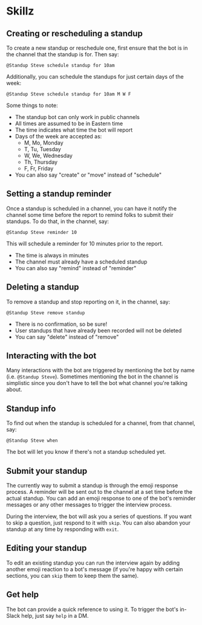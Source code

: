 # Skillz

## Creating or rescheduling a standup

To create a new standup or reschedule one, first ensure that the bot is in the channel that the standup is for.  Then say:

`@Standup Steve schedule standup for 10am`

Additionally, you can schedule the standups for just certain days of the week:

`@Standup Steve schedule standup for 10am M W F`

Some things to note:

- The standup bot can only work in public channels
- All times are assumed to be in Eastern time
- The time indicates what time the bot will report
- Days of the week are accepted as:
  - M, Mo, Monday
  - T, Tu, Tuesday
  - W, We, Wednesday
  - Th, Thursday
  - F, Fr, Friday
- You can also say "create" or "move" instead of "schedule"

## Setting a standup reminder

Once a standup is scheduled in a channel, you can have it notify the channel some time before the report to remind folks to submit their standups.  To do that, in the channel, say:

`@Standup Steve reminder 10`

This will schedule a reminder for 10 minutes prior to the report.

- The time is always in minutes
- The channel must already have a scheduled standup
- You can also say "remind" instead of "reminder"

## Deleting a standup

To remove a standup and stop reporting on it, in the channel, say:

`@Standup Steve remove standup`

- There is no confirmation, so be sure!
- User standups that have already been recorded will not be deleted
- You can say "delete" instead of "remove"

## Interacting with the bot

Many interactions with the bot are triggered by mentioning the bot by name (i.e. `@Standup Steve`). Sometimes mentioning the bot in the channel is simplistic since you don't have to tell the bot what channel you're talking about.

## Standup info

To find out when the standup is scheduled for a channel, from that channel, say:

`@Standup Steve when`

The bot will let you know if there's not a standup scheduled yet.

## Submit your standup

The currently way to submit a standup is through the emoji response process. A reminder will be sent out to the channel at a set time before the actual standup. You can add an emoji response to one of the bot's reminder messages or any other messages to trigger the interview process.

During the interview, the bot will ask you a series of questions. If you want to skip a question, just respond to it with `skip`. You can also abandon your standup at any time by responding with `exit`.

## Editing your standup

To edit an existing standup you can run the interview again by adding another emoji reaction to a bot's message (if you're happy with certain sections, you can `skip` them to keep them the same).

## Get help

The bot can provide a quick reference to using it.  To trigger the bot's in-Slack help, just say `help` in a DM.
